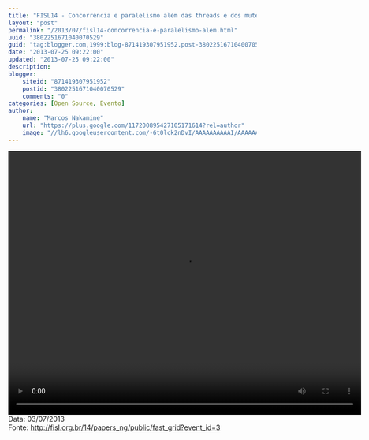 ```yaml
---
title: "FISL14 - Concorrência e paralelismo além das threads e dos mutexes"
layout: "post"
permalink: "/2013/07/fisl14-concorrencia-e-paralelismo-alem.html"
uuid: "3802251671040070529"
guid: "tag:blogger.com,1999:blog-871419307951952.post-3802251671040070529"
date: "2013-07-25 09:22:00"
updated: "2013-07-25 09:22:00"
description: 
blogger:
    siteid: "871419307951952"
    postid: "3802251671040070529"
    comments: "0"
categories: [Open Source, Evento]
author: 
    name: "Marcos Nakamine"
    url: "https://plus.google.com/117200895427105171614?rel=author"
    image: "//lh6.googleusercontent.com/-6t0lck2nDvI/AAAAAAAAAAI/AAAAAAAAOBw/_9ON3AiIr48/s32-c/photo.jpg"
---
```


<div class="css-full-post-content js-full-post-content">
<video controls="" height="535" width="716">  <source src="http://hemingway.softwarelivre.org/fisl14/high/41f/sala41f-high-201307031258.ogg" type="video/ogg"></source>  Your browser does not support the video tag. </video>Data: 03/07/2013<br>Fonte: <a href="http://fisl.org.br/14/papers_ng/public/fast_grid?event_id=3">http://fisl.org.br/14/papers_ng/public/fast_grid?event_id=3</a>
</div>